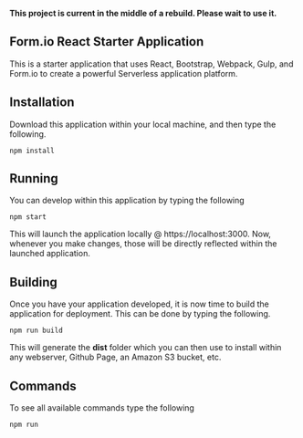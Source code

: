 **This project is current in the middle of a rebuild. Please wait to use it.**

Form.io React Starter Application
---------------------------------
This is a starter application that uses React, Bootstrap, Webpack, Gulp, and Form.io to create a powerful Serverless application platform.

Installation
---------
Download this application within your local machine, and then type the following.

```
npm install
```

Running
-----------
You can develop within this application by typing the following

```
npm start
```

This will launch the application locally @ https://localhost:3000. Now, whenever you make changes, those will be directly reflected within the launched application.


Building
------------
Once you have your application developed, it is now time to build the application for deployment. This can be done by typing the following.

```
npm run build
```

This will generate the **dist** folder which you can then use to install within any webserver, Github Page, an Amazon S3 bucket, etc.

Commands
------------
To see all available commands type the following

```
npm run
```
